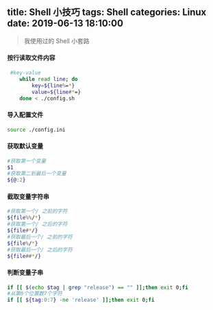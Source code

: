 title: Shell 小技巧
tags: Shell
categories: Linux
date: 2019-06-13 18:10:00
---
> 我使用过的 Shell 小套路

#### 按行读取文件内容
```bash
 #key-value
	while read line; do
		key=${line%=*}
		value=${line#*=}
	done < ./config.sh
```
<!-- more -->
#### 导入配置文件
```bash
source ./config.ini
```

#### 获取默认变量
```bash
#获取第一个变量
$1
#获取第二到最后一个变量
${@:2}
```

#### 截取变量字符串
```bash
#获取第一个/ 之前的字符
${file%%/*}
#获取第一个/ 之后的字符
${file#*/}
#获取最后一个/ 之前的字符
${file%/*}
#获取最后一个/ 之后的字符
${file##*/}
```
#### 判断变量子串
```bash
if [[ $(echo $tag | grep "release") == "" ]];then exit 0;fi
#从第0个位置数7个字符
if [[ ${tag:0:7} -ne 'release' ]];then exit 0;fi
```